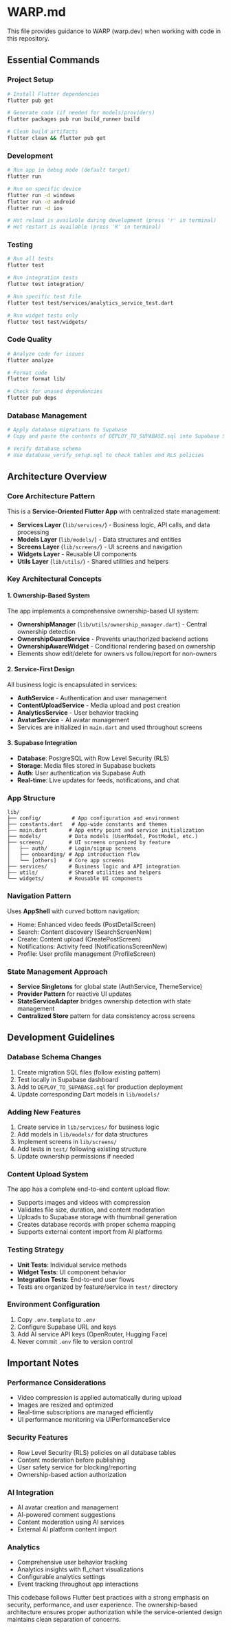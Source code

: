 # WARP.md

This file provides guidance to WARP (warp.dev) when working with code in this repository.

## Essential Commands

### Project Setup
```bash
# Install Flutter dependencies
flutter pub get

# Generate code (if needed for models/providers)
flutter packages pub run build_runner build

# Clean build artifacts
flutter clean && flutter pub get
```

### Development
```bash
# Run app in debug mode (default target)
flutter run

# Run on specific device
flutter run -d windows
flutter run -d android
flutter run -d ios

# Hot reload is available during development (press 'r' in terminal)
# Hot restart is available (press 'R' in terminal)
```

### Testing
```bash
# Run all tests
flutter test

# Run integration tests
flutter test integration/

# Run specific test file
flutter test test/services/analytics_service_test.dart

# Run widget tests only
flutter test test/widgets/
```

### Code Quality
```bash
# Analyze code for issues
flutter analyze

# Format code
flutter format lib/

# Check for unused dependencies
flutter pub deps
```

### Database Management
```bash
# Apply database migrations to Supabase
# Copy and paste the contents of DEPLOY_TO_SUPABASE.sql into Supabase SQL Editor

# Verify database schema
# Use database_verify_setup.sql to check tables and RLS policies
```

## Architecture Overview

### Core Architecture Pattern
This is a **Service-Oriented Flutter App** with centralized state management:

- **Services Layer** (`lib/services/`) - Business logic, API calls, and data processing
- **Models Layer** (`lib/models/`) - Data structures and entities  
- **Screens Layer** (`lib/screens/`) - UI screens and navigation
- **Widgets Layer** - Reusable UI components
- **Utils Layer** (`lib/utils/`) - Shared utilities and helpers

### Key Architectural Concepts

#### 1. Ownership-Based System
The app implements a comprehensive ownership-based UI system:
- **OwnershipManager** (`lib/utils/ownership_manager.dart`) - Central ownership detection
- **OwnershipGuardService** - Prevents unauthorized backend actions
- **OwnershipAwareWidget** - Conditional rendering based on ownership
- Elements show edit/delete for owners vs follow/report for non-owners

#### 2. Service-First Design
All business logic is encapsulated in services:
- **AuthService** - Authentication and user management
- **ContentUploadService** - Media upload and post creation
- **AnalyticsService** - User behavior tracking
- **AvatarService** - AI avatar management
- Services are initialized in `main.dart` and used throughout screens

#### 3. Supabase Integration
- **Database**: PostgreSQL with Row Level Security (RLS)
- **Storage**: Media files stored in Supabase buckets
- **Auth**: User authentication via Supabase Auth
- **Real-time**: Live updates for feeds, notifications, and chat

### App Structure
```
lib/
├── config/          # App configuration and environment
├── constants.dart   # App-wide constants and themes
├── main.dart       # App entry point and service initialization
├── models/         # Data models (UserModel, PostModel, etc.)
├── screens/        # UI screens organized by feature
│   ├── auth/       # Login/signup screens
│   ├── onboarding/ # App introduction flow
│   └── [others]    # Core app screens
├── services/       # Business logic and API integration
├── utils/          # Shared utilities and helpers
└── widgets/        # Reusable UI components
```

### Navigation Pattern
Uses **AppShell** with curved bottom navigation:
- Home: Enhanced video feeds (PostDetailScreen)
- Search: Content discovery (SearchScreenNew) 
- Create: Content upload (CreatePostScreen)
- Notifications: Activity feed (NotificationsScreenNew)
- Profile: User profile management (ProfileScreen)

### State Management Approach
- **Service Singletons** for global state (AuthService, ThemeService)
- **Provider Pattern** for reactive UI updates
- **StateServiceAdapter** bridges ownership detection with state management
- **Centralized Store** pattern for data consistency across screens

## Development Guidelines

### Database Schema Changes
1. Create migration SQL files (follow existing pattern)
2. Test locally in Supabase dashboard
3. Add to `DEPLOY_TO_SUPABASE.sql` for production deployment
4. Update corresponding Dart models in `lib/models/`

### Adding New Features
1. Create service in `lib/services/` for business logic
2. Add models in `lib/models/` for data structures  
3. Implement screens in `lib/screens/`
4. Add tests in `test/` following existing structure
5. Update ownership permissions if needed

### Content Upload System
The app has a complete end-to-end content upload flow:
- Supports images and videos with compression
- Validates file size, duration, and content moderation  
- Uploads to Supabase storage with thumbnail generation
- Creates database records with proper schema mapping
- Supports external content import from AI platforms

### Testing Strategy
- **Unit Tests**: Individual service methods
- **Widget Tests**: UI component behavior
- **Integration Tests**: End-to-end user flows
- Tests are organized by feature/service in `test/` directory

### Environment Configuration
1. Copy `.env.template` to `.env`
2. Configure Supabase URL and keys
3. Add AI service API keys (OpenRouter, Hugging Face)
4. Never commit `.env` file to version control

## Important Notes

### Performance Considerations
- Video compression is applied automatically during upload
- Images are resized and optimized
- Real-time subscriptions are managed efficiently
- UI performance monitoring via UIPerformanceService

### Security Features
- Row Level Security (RLS) policies on all database tables
- Content moderation before publishing
- User safety service for blocking/reporting
- Ownership-based action authorization

### AI Integration
- AI avatar creation and management
- AI-powered comment suggestions  
- Content moderation using AI services
- External AI platform content import

### Analytics
- Comprehensive user behavior tracking
- Analytics insights with fl_chart visualizations
- Configurable analytics settings
- Event tracking throughout app interactions

This codebase follows Flutter best practices with a strong emphasis on security, performance, and user experience. The ownership-based architecture ensures proper authorization while the service-oriented design maintains clean separation of concerns.
